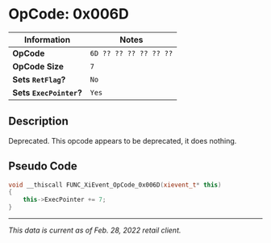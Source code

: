 # OpCode: 0x006D

| Information               | Notes |
|---                        |---    |
| **OpCode**                | `6D ?? ?? ?? ?? ?? ??` |
| **OpCode Size**           | `7`   |
| **Sets `RetFlag`?**       | `No`  |
| **Sets `ExecPointer`?**   | `Yes` |

## Description

Deprecated. This opcode appears to be deprecated, it does nothing.

## Pseudo Code

```cpp
void __thiscall FUNC_XiEvent_OpCode_0x006D(xievent_t* this)
{
    this->ExecPointer += 7;
}
```

---

_This data is current as of Feb. 28, 2022 retail client._